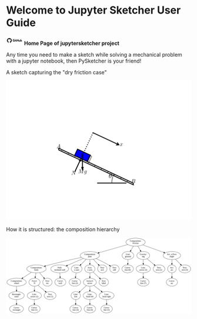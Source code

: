 # Welcome to Jupyter Sketcher User Guide

[![](images/github_small.png)](https://github.com/gbrault/jupytersketcher) **Home Page of jupytersketcher project**

Any time you need to make a sketch while solving a mechanical problem with a jupyter notebook, then PySketcher is your friend!

A sketch capturing the "dry friction case"

![](images/dryfriction.svg)

How it is structured: the composition hierarchy

![](images/dotdryfriction.svg)